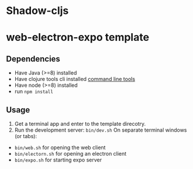 # Shadow-cljs
# web-electron-expo template

## Dependencies
* Have Java (>=8) installed
* Have clojure tools cli installed [command line tools](https://clojure.org/guides/getting_started)
* Have node (>=8) installed
* run `npm install`

## Usage
1. Get a terminal app and enter to the template direcotry.
2. Run the development server: `bin/dev.sh`
On separate terminal windows (or tabs):
* `bin/web.sh` for opening the web client
* `bin/electorn.sh` for opening an electron client
* `bin/expo.sh` for starting expo server
